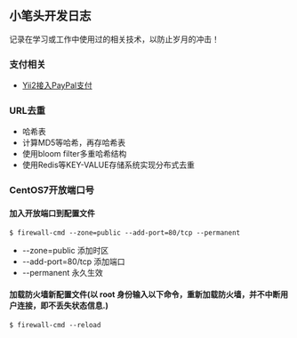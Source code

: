 ## 小笔头开发日志

记录在学习或工作中使用过的相关技术，以防止岁月的冲击！

### 支付相关

- [Yii2接入PayPal支付](markdown/pay/yii2_join_up_paypal.md)

### URL去重

- 哈希表
- 计算MD5等哈希，再存哈希表
- 使用bloom filter多重哈希结构
- 使用Redis等KEY-VALUE存储系统实现分布式去重

### CentOS7开放端口号

#### 加入开放端口到配置文件

```shell
$ firewall-cmd --zone=public --add-port=80/tcp --permanent
```

- --zone=public 添加时区
- --add-port=80/tcp 添加端口
- --permanent 永久生效

#### 加载防火墙新配置文件(以 root 身份输入以下命令，重新加载防火墙，并不中断用户连接，即不丢失状态信息.)

```shell
$ firewall-cmd --reload
```
